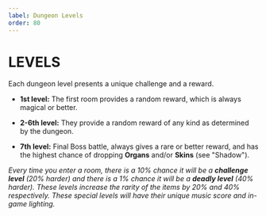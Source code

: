 ```yaml
---
label: Dungeon Levels
order: 80
---
```

# LEVELS

Each dungeon level presents a unique challenge and a reward.

* **1st level:** The first room provides a random reward, which is always magical or better.

* **2-6th level:** They provide a random reward of any kind as determined by the dungeon.

* **7th level:** Final Boss battle, always gives a rare or better reward, and has the highest chance of dropping **Organs** and/or **Skins** (see "Shadow").
   
*Every time you enter a room, there is a 10% chance it will be a **challenge level** (20% harder) and there is a 1% chance it will be a **deadly level** (40% harder). These levels increase the rarity of the items by 20% and 40% respectively. These special levels will have their unique music score and in-game lighting.*
